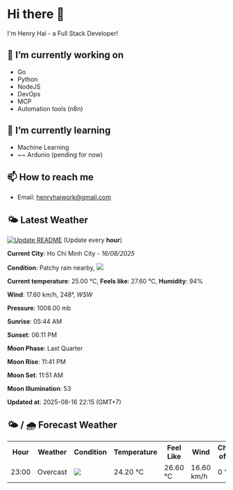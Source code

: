 # Hi there 👋

I'm Henry Hai - a Full Stack Developer!

## 🔭 I’m currently working on

- Go
- Python
- NodeJS
- DevOps
- MCP
- Automation tools (n8n)

## 🌱 I’m currently learning

- Machine Learning
- ~~ Ardunio (pending for now)

## 📫 How to reach me

- Email: <henryhaiwork@gmail.com>

## 🌤️ Latest Weather
[![Update README](https://github.com/henry0hai/henry0hai/actions/workflows/udpateReadme.yml/badge.svg)](https://github.com/henry0hai/henry0hai/actions/workflows/udpateReadme.yml)
(Update every **hour**)
<!-- CURRENT_WEATHER:START -->
**Current City**: Ho Chi Minh City - *16/08/2025*

**Condition**: Patchy rain nearby, <img src="https://cdn.weatherapi.com/weather/64x64/night/176.png"/>

**Current temperature**: 25.00 °C, **Feels like**: 27.60 °C, **Humidity**: 94%

**Wind**: 17.60 km/h, 248°, *WSW*

**Pressure**: 1008.00 mb

**Sunrise**: 05:44 AM

**Sunset**: 06:11 PM

**Moon Phase**: Last Quarter

**Moon Rise**: 11:41 PM

**Moon Set**: 11:51 AM

**Moon Illumination**: 53

**Updated at**: 2025-08-16 22:15 (GMT+7)<!-- CURRENT_WEATHER:END -->

## 🌤️ / 🌧️ Forecast Weather
<!-- FORECAST_WEATHER:START -->
<table>
		<tr>
			<th>Hour</th>
			<th>Weather</th>
			<th>Condition</th>
			<th>Temperature</th>
			<th>Feel Like</th>
			<th>Wind</th>
			<th>Chance of Rain</th>
		</tr>
				<tr>
					<td>23:00</td>
					<td>Overcast </td>
					<td><img src='https://cdn.weatherapi.com/weather/64x64/night/122.png'/></td>
					<td>24.20 °C</td>
					<td>26.60 °C</td>
					<td>16.60 km/h</td>
					<td>0 %</td>
				</tr>
</table>
<!-- FORECAST_WEATHER:END -->

